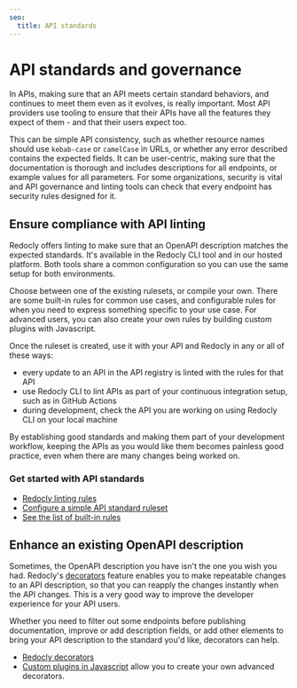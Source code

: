 ```yaml
---
seo:
  title: API standards
---
```


# API standards and governance

In APIs, making sure that an API meets certain standard behaviors, and continues to meet them even as it evolves, is really important.
Most API providers use tooling to ensure that their APIs have all the features they expect of them - and that their users expect too.

This can be simple API consistency, such as whether resource names should use `kebab-case` or `camelCase` in URLs, or whether any error described contains the expected fields.
It can be user-centric, making sure that the documentation is thorough and includes descriptions for all endpoints, or example values for all parameters.
For some organizations, security is vital and API governance and linting tools can check that every endpoint has security rules designed for it.

## Ensure compliance with API linting

Redocly offers linting to make sure that an OpenAPI description matches the expected standards.
It's available in the Redocly CLI tool and in our hosted platform.
Both tools share a common configuration so you can use the same setup for both environments.

Choose between one of the existing rulesets, or compile your own.
There are some built-in rules for common use cases, and configurable rules for when you need to express something specific to your use case.
For advanced users, you can also create your own rules by building custom plugins with Javascript.

Once the ruleset is created, use it with your API and Redocly in any or all of these ways:

- every update to an API in the API registry is linted with the rules for that API
- use Redocly CLI to lint APIs as part of your continuous integration setup, such as in GitHub Actions
- during development, check the API you are working on using Redocly CLI on your local machine

By establishing good standards and making them part of your development workflow, keeping the APIs as you would like them becomes painless good practice, even when there are many changes being worked on.

### Get started with API standards

- [Redocly linting rules](./rules.md)
- [Configure a simple API standard ruleset](./guides/configure-rules.md)
- [See the list of built-in rules](./rules/built-in-rules.md)

## Enhance an existing OpenAPI description

Sometimes, the OpenAPI description you have isn't the one you wish you had. Redocly's [decorators](./decorators.md) feature enables you to make repeatable changes to an API description, so that you can reapply the changes instantly when the API changes. This is a very good way to improve the developer experience for your API users.

Whether you need to filter out some endpoints before publishing documentation, improve or add description fields, or add other elements to bring your API description to the standard you'd like, decorators can help.

- [Redocly decorators](./decorators.md)
- [Custom plugins in Javascript](./custom-plugins/index.md) allow you to create your own advanced decorators.
